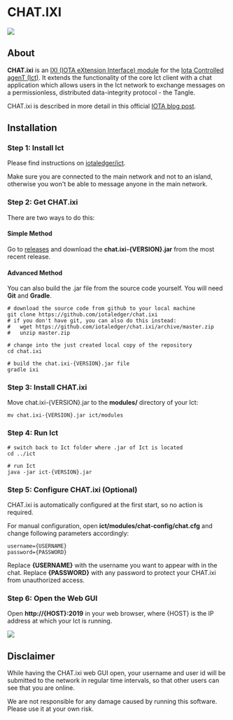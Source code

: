 # CHAT.IXI

<img src="https://cdn-images-1.medium.com/max/2000/1*keoOf8EkZLrue7eLAxjCig.png" />

## About

**CHAT.ixi** is an [IXI (IOTA eXtension Interface) module](https://github.com/iotaledger/ixi) for the [Iota Controlled agenT (Ict)](https://github.com/iotaledger/ict).
It extends the functionality of the core Ict client with a chat application which allows users in the Ict network
to exchange messages on a permissionless, distributed data-integrity protocol - the Tangle.

CHAT.ixi is described in more detail in this official [IOTA blog post](https://blog.iota.org/chat-ixi-using-ict-for-permissionless-chat-on-the-iota-tangle-59ce6c5b95fb).

## Installation

### Step 1: Install Ict

Please find instructions on [iotaledger/ict](https://github.com/iotaledger/ict#installation).

Make sure you are connected to the main network and not to an island, otherwise you won't be able to message anyone in the main network.

### Step 2: Get CHAT.ixi

There are two ways to do this:

#### Simple Method

Go to [releases](https://github.com/iotaledger/chat.ixi/releases) and download the **chat.ixi-{VERSION}.jar**
from the most recent release.

#### Advanced Method

You can also build the .jar file from the source code yourself. You will need **Git** and **Gradle**.

```shell
# download the source code from github to your local machine
git clone https://github.com/iotaledger/chat.ixi
# if you don't have git, you can also do this instead:
#   wget https://github.com/iotaledger/chat.ixi/archive/master.zip
#   unzip master.zip

# change into the just created local copy of the repository
cd chat.ixi

# build the chat.ixi-{VERSION}.jar file
gradle ixi
```

### Step 3: Install CHAT.ixi
Move chat.ixi-{VERSION}.jar to the **modules/** directory of your Ict:
```shell
mv chat.ixi-{VERSION}.jar ict/modules
```

### Step 4: Run Ict
```shell
# switch back to Ict folder where .jar of Ict is located
cd ../ict

# run Ict
java -jar ict-{VERSION}.jar
```

### Step 5: Configure CHAT.ixi (Optional)

CHAT.ixi is automatically configured at the first start, so no action is required.

For manual configuration, open **ict/modules/chat-config/chat.cfg** and change following parameters accordingly:

```
username={USERNAME}
password={PASSWORD}
```

Replace **{USERNAME}** with the username you want to appear with in the chat.
Replace **{PASSWORD}** with any password to protect your CHAT.ixi from unauthorized access.

### Step 6: Open the Web GUI

Open **http://{HOST}:2019** in your web browser, where {HOST} is the IP address at which your Ict is running.

<img src="https://cdn-images-1.medium.com/max/2000/1*CxDGQSYolCIYtKNA4_4WcA.png" />

## Disclaimer

While having the CHAT.ixi web GUI open, your username and user id will be submitted to the network in regular
time intervals, so that other users can see that you are online.

We are not responsible for any damage caused by running this software. Please use it at your own risk.
